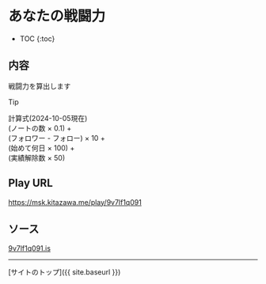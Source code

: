 # あなたの戦闘力

* TOC
{:toc}

## 内容
戦闘力を算出します

> [!TIP]
> 計算式(2024-10-05現在)  
> (ノートの数 × 0.1) +  
> (フォロワー - フォロー) × 10 +  
> (始めて何日 × 100) +  
> (実績解除数 × 50)  

## Play URL

https://msk.kitazawa.me/play/9v7lf1q091

## ソース

[9v7lf1q091.is](./../src/kitazawa/9v7lf1q091.is)

----

[サイトのトップ]({{ site.baseurl }})

